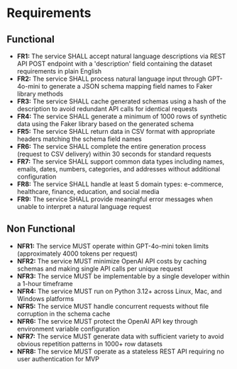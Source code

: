 # Requirements

## Functional

- **FR1:** The service SHALL accept natural language descriptions via REST API POST endpoint with a 'description' field containing the dataset requirements in plain English
- **FR2:** The service SHALL process natural language input through GPT-4o-mini to generate a JSON schema mapping field names to Faker library methods
- **FR3:** The service SHALL cache generated schemas using a hash of the description to avoid redundant API calls for identical requests
- **FR4:** The service SHALL generate a minimum of 1000 rows of synthetic data using the Faker library based on the generated schema
- **FR5:** The service SHALL return data in CSV format with appropriate headers matching the schema field names
- **FR6:** The service SHALL complete the entire generation process (request to CSV delivery) within 30 seconds for standard requests
- **FR7:** The service SHALL support common data types including names, emails, dates, numbers, categories, and addresses without additional configuration
- **FR8:** The service SHALL handle at least 5 domain types: e-commerce, healthcare, finance, education, and social media
- **FR9:** The service SHALL provide meaningful error messages when unable to interpret a natural language request

## Non Functional

- **NFR1:** The service MUST operate within GPT-4o-mini token limits (approximately 4000 tokens per request)
- **NFR2:** The service MUST minimize OpenAI API costs by caching schemas and making single API calls per unique request
- **NFR3:** The service MUST be implementable by a single developer within a 1-hour timeframe
- **NFR4:** The service MUST run on Python 3.12+ across Linux, Mac, and Windows platforms
- **NFR5:** The service MUST handle concurrent requests without file corruption in the schema cache
- **NFR6:** The service MUST protect the OpenAI API key through environment variable configuration
- **NFR7:** The service MUST generate data with sufficient variety to avoid obvious repetition patterns in 1000+ row datasets
- **NFR8:** The service MUST operate as a stateless REST API requiring no user authentication for MVP
